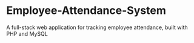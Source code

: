 # Employee-Attendance-System
A full-stack web application for tracking employee attendance, built with PHP and MySQL
